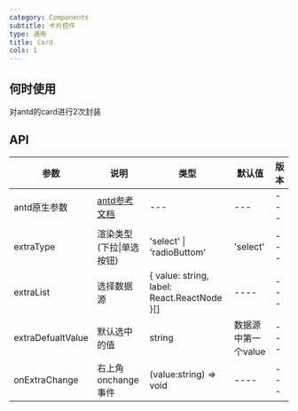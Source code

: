 ```yaml
---
category: Components
subtitle: 卡片控件
type: 通用
title: Card
cols: 1
---
```




## 何时使用

对antd的card进行2次封装

## API

| 参数 | 说明 | 类型 | 默认值 | 版本 |
| --- | --- | --- | --- | --- |
| antd原生参数 | [antd参考文档](https://ant.design/components/card-cn/#API) | --- | --- | --- |
| extraType | 渲染类型(下拉\|单选按钮) | 'select' \| 'radioButtom' | 'select' | --- |
| extraList | 选择数据源 | { value: string, label: React.ReactNode }[] | ---- | --- |
| extraDefualtValue | 默认选中的值 | string | 数据源中第一个value | --- |
| onExtraChange |  右上角onchange事件 | (value:string) => void | ---- | --- |
